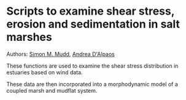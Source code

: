Scripts to examine shear stress, erosion and sedimentation in salt marshes
==========================================================================

Authors: [Simon M. Mudd](http://www.geos.ed.ac.uk/homes/smudd), [Andrea D'Alpaos](http://147.162.183.151/personal/dalpaos-andrea)

These functions are used to examine the shear stress distribution in estuaries based on wind data. 

These data are then incorporated into a morphodynamic model of a coupled marsh and mudflat system. 

